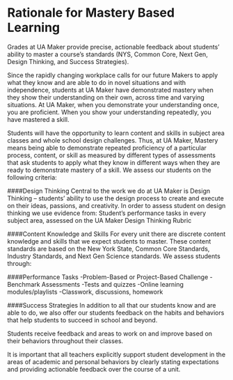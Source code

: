 # Rationale for Mastery Based Learning

Grades at UA Maker provide precise, actionable feedback about students’ ability to master a course’s standards (NYS, Common Core, Next Gen, Design Thinking, and Success Strategies).

Since the rapidly changing workplace calls for our future Makers to apply what they know and are able to do in novel situations and with independence, students at UA Maker have demonstrated mastery when they show their understanding on their own, across time and varying situations. At UA Maker, when you demonstrate your understanding once, you are proficient. When you show your understanding repeatedly, you have mastered a skill. 

Students will have the opportunity to learn content and skills in subject area classes and whole school design challenges. Thus, at UA Maker, Mastery means being able to demonstrate repeated proficiency of a particular process, content, or skill as measured by different types of assessments that ask students to apply what they know in different ways when they are ready to demonstrate mastery of a skill. 
We assess our students on the following criteria:						

####Design Thinking 
Central to the work we do at UA Maker is Design Thinking – students’ ability to use the design process to create and execute on their ideas, passions, and creativity. In order to assess student on design thinking we use evidence from:
Student’s performance tasks in every subject area, assessed on the UA Maker Design Thinking Rubric

####Content Knowledge and Skills
For every unit there are discrete content knowledge and skills that we expect students to master. These content standards are based on the New York State, Common Core Standards, Industry Standards, and Next Gen Science standards. 
We assess students through:

####Performance Tasks 
-Problem-Based  or Project-Based Challenge
-Benchmark Assessments
-Tests and quizzes
-Online learning modules/playlists
-Classwork, discussions, homework


####Success Strategies
In addition to all that our students know and are able to do, we also offer our students feedback on the habits and behaviors that help students to succeed in school and beyond. 

Students receive feedback and areas to work on and improve based on their behaviors throughout their classes.

It is important that all teachers explicitly support student development in the areas of academic and personal behaviors by clearly stating expectations and providing actionable feedback over the course of a unit. 

